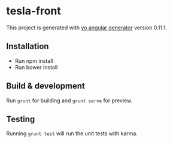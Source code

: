 # tesla-front

This project is generated with [yo angular generator](https://github.com/yeoman/generator-angular)
version 0.11.1.

## Installation
- Run npm install
- Run bower install

## Build & development

Run `grunt` for building and `grunt serve` for preview.

## Testing

Running `grunt test` will run the unit tests with karma.
